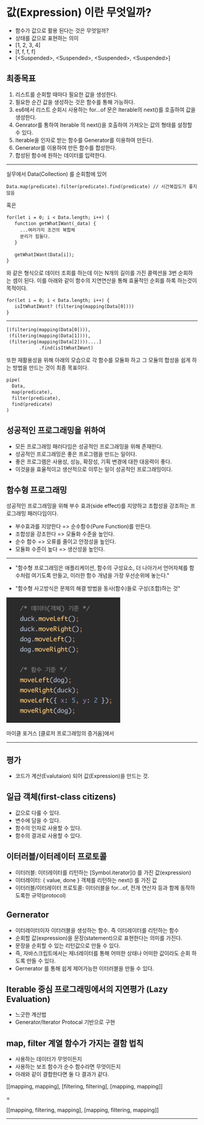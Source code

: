 # 값(Expression) 이란 무엇일까?
- 함수가 값으로 활용 된다는 것은 무엇일까?
- 상태를 값으로 표현하는 의미
- [1, 2, 3, 4]
- [f, f, f, f]
- [\<Suspended>, \<Suspended>, \<Suspended>, \<Suspended>]
## 최종목표 

1. 리스트를 순회할 때마다 필요한 값을 생성한다. 
2. 필요한 순간 값을 생성하는 것은 함수를 통해 가능하다.
3. es6에서 리스트 순회시 사용하는 for...of 문은 Iterable의 next()를 호출하여 값을 생성한다.
4. Genrator를 통하여 Iterable 의 next()을 호출하여 가져오는 값의 형태를 설정할 수 있다.
5. Iterable을 인자로 받는 함수를 Generator를 이용하여 만든다.
6. Generator를 이용하여 만든 함수를 합성한다.
7. 합성된 함수에 원하는 데이터를 입력한다.

---

실무에서 Data(Collection) 를 순회함에 있어 

    Data.map(predicate).filter(predicate).find(predicate) // 시간복잡도가 좋지않음
    
혹은

    for(let i = 0; i < Data.length; i++) {
       function getWhatIWant(_data) {
         ...여러가지 조건의 복합체
         분리가 힘들다.
       }
       
       getWhatIWant(Data[i]);
    }

와 같은 형식으로 데이터 조회를 하는데 이는 N개의 길이를 가진 콜렉션을 3번 순회하는 셈이 된다. 이를 아래와 같이 함수의 지연연산을 통해 효율적인 순회를 하록 하는것이 목적이다.
    
    for(let i = 0; i < Data.length; i++) {
       isItWhatIWant? (filtering(mapping(Data[0])))
    }
    
--- 
    
    [(filtering(mapping(Data[0]))),
     (filtering(mapping(Data[1]))), 
     (filtering(mapping(Data[2])))....]
                .find(isItWhatIWant)        
또한 재활용성을 위해 아래의 모습으로 각 함수를 모듈화 하고 그 모듈의 합성을 쉽게 하는 방법을 만드는 것이 최종 목표이다.

    pipe(
      Data,
      map(predicate),
      filter(predicate),
      find(predicate)
    )



## 성공적인 프로그래밍을 위하여
- 모든 프로그래밍 패러다임은 성공적인 프로그래밍을 위해 존재한다.
- 성공적인 프로그래밍은 좋은 프로그램을 만드는 일이다.
- 좋은 프로그램은 사용성, 성능, 확장성, 기획 변경에 대한 대응력이 좋다.
- 이것을을 효율적이고 생산적으로 이루는 일이 성공적인 프로그래밍이다.

## 함수형 프로그래밍
성공적인 프로그래밍을 위해 부수 효과(side effect)를 지양하고 조합성을 강조하는 프로그래밍 패러다임이다.

- 부수효과를 지양한다 => 순수함수(Pure Function)를 만든다.
- 조합성을 강조한다 => 모듈화 수준을 높인다.
- 순수 함수 => 오류를 줄이고 안정성을 높인다.
- 모듈화 수준이 높다 => 생산성을 높인다.

---

- "함수형 프로그래밍은 애플리케이션, 함수의 구성요소, 더 나아가서 언어자체를 함수처럼 여기도록 만들고, 이러한 함수 개념을 가장 우선순위에 놓는다."

- "함수형 사고방식은 문제의 해결 방법을 동사(함수)들로 구성(조합)하는 것"

<img src="./assets/ex1.png" width=300 />

마이클 포거스 [클로저 프로그래밍의 증거움]에서

---

## 평가
- 코드가 계산(Evalutaion) 되어 값(Expression)을 만드는 것.

## 일급 객체(first-class citizens)
- 값으로 다룰 수 있다.
- 변수에 담을 수 있다.
- 함수의 인자로 사용할 수 있다.
- 함수의 결과로 사용할 수 있다.

## 이터러블/이터레이터 프로토콜
- 이터러블: 이터레이터를 리턴하는 \[Symbol.iterator]() 를 가진 값(expression)
- 이터레이터: { value, done } 객체를 리턴하는 next() 를 가진 값
- 이터러블/이터레이터 프로토콜: 이터러블을 for...of, 전개 연산자 등과 함께 동작하도록한 규약(protocol)

## Gernerator
- 이터레이터이자 이터러블을 생성하는 함수. 즉 이터레이터를 리턴하는 함수
- 순회할 값(expression)을 문장(statement)으로 표현한다는 의미를 가진다.
- 문장을 순회할 수 있는 리턴값으로 만들 수 있다. 
- 즉, 자바스크립트에서는 제너레이터를 통해 어떠한 상태나 어떠한 값이라도 순회 하도록 만들 수 있다.
- Gernerator 를 통해 쉽게 제어가능한 이터러블을 만들 수 있다.

## Iterable 중심 프로그래밍에서의 지연평가 (Lazy Evaluation)
- 느긋한 계산법
- Generator/Iterator Protocal 기반으로 구현

## map, filter 계열 함수가 가지는 결함 법칙
- 사용하는 데이터가 무엇이든지
- 사용하는 보조 함수가 순수 함수라면 무엇이든지
- 아래와 같이 결합한다면 둘 다 결과가 같다.

[[mapping, mapping], [filtering, filtering], [mapping, mapping]]

= 

[[mapping, filtering, mapping], [mapping, filtering, mapping]]


---
